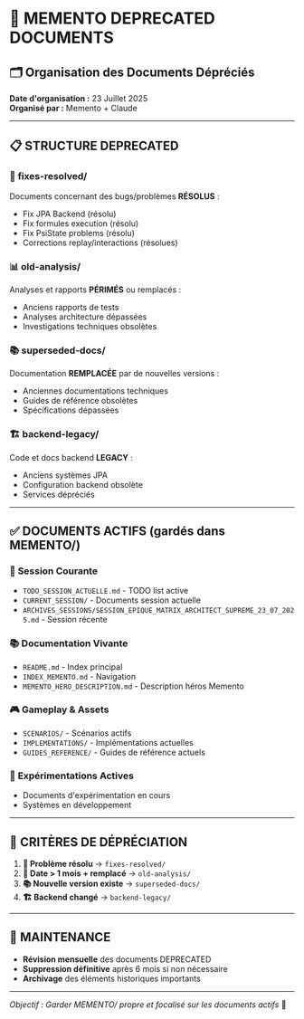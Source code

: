 # 📁 MEMENTO DEPRECATED DOCUMENTS
## 🗂️ Organisation des Documents Dépréciés

**Date d'organisation :** 23 Juillet 2025  
**Organisé par :** Memento + Claude  

---

## 📋 **STRUCTURE DEPRECATED**

### 🔧 **fixes-resolved/**
Documents concernant des bugs/problèmes **RÉSOLUS** :
- Fix JPA Backend (résolu)
- Fix formules execution (résolu) 
- Fix PsiState problems (résolu)
- Corrections replay/interactions (résolues)

### 📊 **old-analysis/**
Analyses et rapports **PÉRIMÉS** ou remplacés :
- Anciens rapports de tests
- Analyses architecture dépassées
- Investigations techniques obsolètes

### 📚 **superseded-docs/**
Documentation **REMPLACÉE** par de nouvelles versions :
- Anciennes documentations techniques
- Guides de référence obsolètes
- Spécifications dépassées

### 🏗️ **backend-legacy/**
Code et docs backend **LEGACY** :
- Anciens systèmes JPA
- Configuration backend obsolète
- Services dépréciés

---

## ✅ **DOCUMENTS ACTIFS (gardés dans MEMENTO/)**

### 🎯 **Session Courante**
- `TODO_SESSION_ACTUELLE.md` - TODO list active
- `CURRENT_SESSION/` - Documents session actuelle
- `ARCHIVES_SESSIONS/SESSION_EPIQUE_MATRIX_ARCHITECT_SUPREME_23_07_2025.md` - Session récente

### 📚 **Documentation Vivante** 
- `README.md` - Index principal
- `INDEX_MEMENTO.md` - Navigation
- `MEMENTO_HERO_DESCRIPTION.md` - Description héros Memento

### 🎮 **Gameplay & Assets**
- `SCENARIOS/` - Scénarios actifs
- `IMPLEMENTATIONS/` - Implémentations actuelles
- `GUIDES_REFERENCE/` - Guides de référence actuels

### 🧪 **Expérimentations Actives**
- Documents d'expérimentation en cours
- Systèmes en développement

---

## 🧹 **CRITÈRES DE DÉPRÉCIATION**

1. **🔧 Problème résolu** → `fixes-resolved/`
2. **📅 Date > 1 mois + remplacé** → `old-analysis/`
3. **📚 Nouvelle version existe** → `superseded-docs/`
4. **🏗️ Backend changé** → `backend-legacy/`

---

## 🔄 **MAINTENANCE**

- **Révision mensuelle** des documents DEPRECATED
- **Suppression définitive** après 6 mois si non nécessaire
- **Archivage** des éléments historiques importants

---

*Objectif : Garder MEMENTO/ propre et focalisé sur les documents actifs* 🎯 